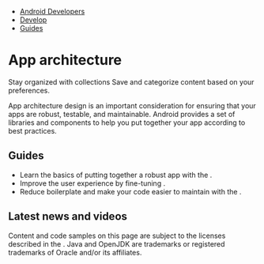 -   [Android Developers](https://developer.android.com/)
-   [Develop](https://developer.android.com/develop)
-   [Guides](https://developer.android.com/guide)

# App architecture

Stay organized with collections Save and categorize content based on your preferences.

App architecture design is an important consideration for ensuring that your apps are robust, testable, and maintainable. Android provides a set of libraries and components to help you put together your app according to best practices.

## Guides

-   Learn the basics of putting together a robust app with the .
-   Improve the user experience by fine-tuning .
-   Reduce boilerplate and make your code easier to maintain with the .

## Latest news and videos

Content and code samples on this page are subject to the licenses described in the . Java and OpenJDK are trademarks or registered trademarks of Oracle and/or its affiliates.